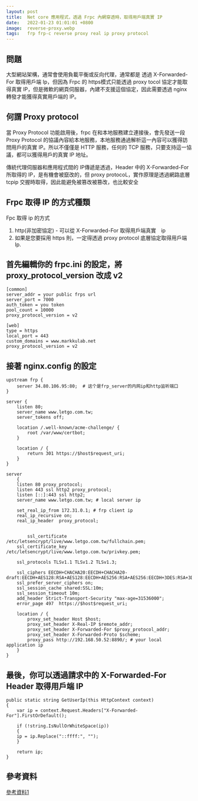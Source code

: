 ```yaml
---
layout: post
title:  Net core 應用程式，透過 Frpc 內網穿透時，取得用戶端真實 IP 
date:   2022-01-23 01:01:01 +0800
image:  reverse-proxy.webp
tags:   frp frp-c reverse proxy real ip proxy protocol
---
```


## 問題
大型網站架構，通常會使用負載平衡或反向代理，通常都是 透過 X-Forwarded-For 取得用戶端 Ip，但因為 Frpc 的 https模式只能透過 proxy tocol 協定才能取得真實 IP，但是微軟的網頁伺服器，內建不支援這個協定，因此需要透過 nginx 轉發才能獲得真實用戶端的 IP。

## 何謂  Proxy protocol
當 Proxy Protocol 功能啟用後，frpc 在和本地服務建立連接後，會先發送一段 Proxy Protocol 的協議內容給本地服務，本地服務通過解析這一內容可以獲得訪問用戶的真實 IP。所以不僅僅是 HTTP 服務，任何的 TCP 服務，只要支持這一協議，都可以獲得用戶的真實 IP 地址。  
  
傳統代理伺服器和應用程式間的 IP傳遞是透過，Header 中的 X-Forwarded-For 所取得的 IP，是有機會被竄改的，但 proxy protocoL，實作原理是透過網路底層 tcpip 交握時取得，因此能避免被篡改被篡改，也比較安全

## Frpc 取得 IP 的方式種類
Fpc 取得 ip 的方式
1. http(非加密協定) - 可以從 X-Forwarded-For  取得用戶端真實　ip
2. 如果是您要採用 https 則，一定得透過 proxy protocol 底層協定取得用戶端 Ip. 

## 首先編輯你的 frpc.ini 的設定，將 proxy_protocol_version 改成 v2

```
[common]
server_addr = your public frps url 
server_port = 7000
auth_token = you token
pool_count = 10000
proxy_protocol_version = v2

[web]
type = https
local_port = 443
custom_domains = www.markkulab.net
proxy_protocol_version = v2
```
## 接著 nginx.config 的設定

```
upstream frp {
	server 34.80.106.95:80;  # 这个是frp_server的内网ip和http监听端口
}

server {
    listen 80;
    server_name www.letgo.com.tw;
    server_tokens off;

    location /.well-known/acme-challenge/ {
        root /var/www/certbot;
    }

    location / {
        return 301 https://$host$request_uri;
    }
}

server
	{
	listen 80 proxy_protocol;
	listen 443 ssl http2 proxy_protocol;
	listen [::]:443 ssl http2;
	server_name www.letgo.com.tw; # local server ip

	set_real_ip_from 172.31.0.1; # frp client ip
	real_ip_recursive on;
	real_ip_header  proxy_protocol;


	    ssl_certificate     /etc/letsencrypt/live/www.letgo.com.tw/fullchain.pem;
    ssl_certificate_key /etc/letsencrypt/live/www.letgo.com.tw/privkey.pem;
	
	ssl_protocols TLSv1.1 TLSv1.2 TLSv1.3;

	ssl_ciphers EECDH+CHACHA20:EECDH+CHACHA20-draft:EECDH+AES128:RSA+AES128:EECDH+AES256:RSA+AES256:EECDH+3DES:RSA+3DES:!MD5;
	ssl_prefer_server_ciphers on;
	ssl_session_cache shared:SSL:10m;
	ssl_session_timeout 10m;
	add_header Strict-Transport-Security "max-age=31536000";
	error_page 497  https://$host$request_uri;

	location / {
		proxy_set_header Host $host;
		proxy_set_header X-Real-IP $remote_addr;
		proxy_set_header X-Forwarded-For $proxy_protocol_addr;		
		proxy_set_header X-Forwarded-Proto $scheme;
		proxy_pass http://192.168.50.52:8890/; # your local application ip
	}
}
```

## 最後，你可以透過請求中的 X-Forwarded-For Header 取得用戶端 IP
```
public static string GetUserIp(this HttpContext context)
{
    var ip = context.Request.Headers["X-Forwarded-For"].FirstOrDefault();

    if (!string.IsNullOrWhiteSpace(ip))
    {
    ip = ip.Replace("::ffff:", "");
    }           
          
    return ip;
}
```

## 參考資料
[參考資料1](https://www.fenghong.tech/blog/ops/frp-get-realip/)
